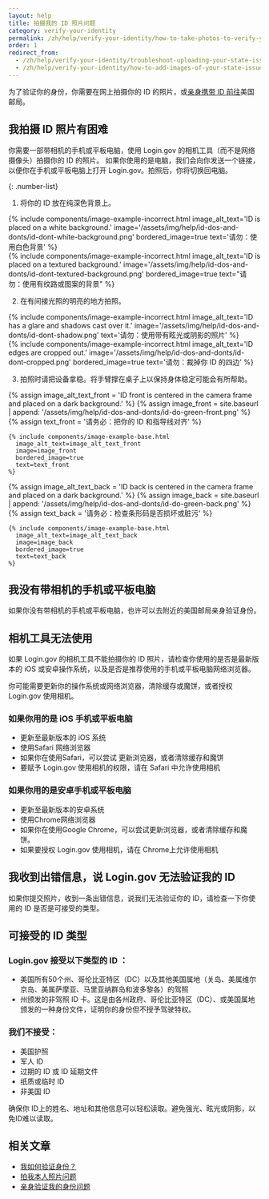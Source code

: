 ```yaml
---
layout: help
title: 拍摄我的 ID 照片问题
category: verify-your-identity
permalink: /zh/help/verify-your-identity/how-to-take-photos-to-verify-your-identity/
order: 1
redirect_from: 
  - /zh/help/verify-your-identity/troubleshoot-uploading-your-state-issued-id/
  - /zh/help/verify-your-identity/how-to-add-images-of-your-state-issued-id/
---
```


为了验证你的身份，你需要在网上拍摄你的 ID 的照片，或[亲身携带 ID 前往](#)美国邮局。

## 我拍摄 ID 照片有困难

你需要一部带相机的手机或平板电脑，使用 Login.gov 的相机工具（而不是网络摄像头）拍摄你的 ID 的照片。  如果你使用的是电脑，我们会向你发送一个链接，以便你在手机或平板电脑上打开 Login.gov。拍照后，你将切换回电脑。

{: .number-list}

1. 将你的 ID 放在纯深色背景上。

<div class="grid-row grid-gap">
  <div class="tablet:grid-col">
    {%
      include components/image-example-incorrect.html
      image_alt_text='ID is placed on a white background.'
      image='/assets/img/help/id-dos-and-donts/id-dont-white-background.png'
      bordered_image=true
      text='请勿：使用白色背景'
    %}
  </div>
  <div class="tablet:grid-col">
    {%
      include components/image-example-incorrect.html
      image_alt_text='ID is placed on a textured background.'
      image='/assets/img/help/id-dos-and-donts/id-dont-textured-background.png'
      bordered_image=true
      text="请勿：使用有纹路或图案的背景"
    %}
  </div>
</div>

2. 在有间接光照的明亮的地方拍照。

<div class="grid-row grid-gap">
  <div class="tablet:grid-col">
    {%
      include components/image-example-incorrect.html
      image_alt_text='ID has a glare and shadows cast over it.'
      image='/assets/img/help/id-dos-and-donts/id-dont-shadow.png'
      text='请勿：使用带有眩光或阴影的照片'
    %}
  </div>
  <div class="tablet:grid-col">
    {%
      include components/image-example-incorrect.html
      image_alt_text='ID edges are cropped out.'
      image='/assets/img/help/id-dos-and-donts/id-dont-cropped.png'
      bordered_image=true
      text='请勿：裁掉你 ID 的四边'
    %}
  </div>
</div>

3. 拍照时请把设备拿稳。将手臂撑在桌子上以保持身体稳定可能会有所帮助。

<div class="grid-row grid-gap">
  <div class="tablet:grid-col">
    {% assign image_alt_text_front = 'ID front is centered in the camera frame and placed on a dark background.' %}
    {% assign image_front = site.baseurl | append: '/assets/img/help/id-dos-and-donts/id-do-green-front.png' %}
    {% assign text_front = '请务必：把你的 ID 和指导线对齐' %}

    {% include components/image-example-base.html
      image_alt_text=image_alt_text_front
      image=image_front
      bordered_image=true
      text=text_front
    %}
  </div>
  <div class="tablet:grid-col">
    {% assign image_alt_text_back = 'ID back is centered in the camera frame and placed on a dark background.' %}
    {% assign image_back = site.baseurl | append: '/assets/img/help/id-dos-and-donts/id-do-green-back.png' %}
    {% assign text_back = '请务必：检查条形码是否损坏或脏污' %}

    {% include components/image-example-base.html
      image_alt_text=image_alt_text_back
      image=image_back
      bordered_image=true
      text=text_back
    %}
  </div>
</div>

## 我没有带相机的手机或平板电脑

如果你没有带相机的手机或平板电脑，也许可以去附近的美国邮局亲身验证身份。

## 相机工具无法使用

如果 Login.gov 的相机工具不能拍摄你的 ID 照片，请检查你使用的是否是最新版本的 iOS 或安卓操作系统，以及是否是推荐使用的手机或平板电脑网络浏览器。

你可能需要更新你的操作系统或网络浏览器，清除缓存或魔饼，或者授权 Login.gov 使用相机。

### 如果你用的是 iOS 手机或平板电脑

- 更新至最新版本的 iOS 系统
- 使用Safari 网络浏览器
- 如果你在使用Safari，可以尝试 更新浏览器，或者清除缓存和魔饼
- 要赋予 Login.gov 使用相机的权限，请在 Safari 中允许使用相机

### 如果你用的是安卓手机或平板电脑

- 更新至最新版本的安卓系统
- 使用Chrome网络浏览器
- 如果你在使用Google Chrome，可以尝试更新浏览器，或者清除缓存和魔饼。
- 如果要授权 Login.gov 使用相机，请在 Chrome上允许使用相机

## 我收到出错信息，说 Login.gov 无法验证我的 ID

如果你提交照片，收到一条出错信息，说我们无法验证你的 ID，请检查一下你使用的 ID 是否是可接受的类型。

## 可接受的 ID 类型

### Login.gov 接受以下类型的 ID ：

- 美国所有50个州、哥伦比亚特区（DC）以及其他美国属地（关岛、美属维尔京岛、美属萨摩亚、马里亚纳群岛和波多黎各）的驾照
- 州颁发的非驾照 ID 卡。这是由各州政府、哥伦比亚特区（DC）、或美国属地颁发的一种身份文件，证明你的身份但不授予驾驶特权。

### 我们不接受：

- 美国护照
- 军人 ID
- 过期的 ID 或 ID 延期文件
- 纸质或临时 ID
- 非美国 ID

确保你 ID上的姓名、地址和其他信息可以轻松读取。避免强光、眩光或阴影，以免ID难以读取。

## 相关文章

* [我如何验证身份？](#)
* [拍我本人照片问题](#)
* [亲身验证我的身份问题](#)
